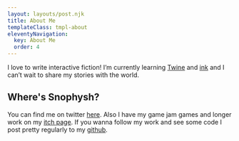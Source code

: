 ```yaml
---
layout: layouts/post.njk
title: About Me
templateClass: tmpl-about
eleventyNavigation:
  key: About Me
  order: 4
---
```


I love to write interactive fiction! I’m currently learning [Twine](https://twinery.org/)​ and [ink](https://www.inklestudios.com/ink/)​ and I can’t wait to share my stories with the world.

## Where's Snophysh?
You can find me on twitter [here](https://twitter.com/snophysh). Also I have my game jam games and longer work on my [itch page](https://snophysh.itch.io/). If you wanna follow my work and see some code I post pretty regularly to my [github](https://github.com/Snophysh).
